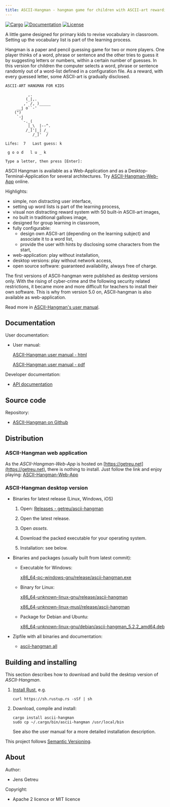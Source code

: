 ```yaml
---
title: ASCII-Hangman - hangman game for children with ASCII-art rewarding
---
```


[![Cargo](https://img.shields.io/crates/v/ascii-hangman.svg)](
https://crates.io/crates/ascii-hangman)
[![Documentation](https://docs.rs/ascii-hangman/badge.svg)](
https://docs.rs/ascii-hangman)
[![License](https://img.shields.io/badge/license-MIT%2FApache--2.0-blue.svg)](
https://github.com/getreu/ascii-hangman)

A little game designed for primary kids to revise vocabulary in classroom.
Setting up the vocabulary list is part of the learning process.

Hangman is a paper and pencil guessing game for two or more players.  One
player thinks of a word, phrase or sentence and the other tries to guess it by
suggesting letters or numbers, within a certain number of guesses. In this
version for children the computer selects a word, phrase or sentence randomly
out of a word-list defined in a configuration file. As a reward, with every
guessed letter, some ASCII-art is gradually disclosed.

```
ASCII-ART HANGMAN FOR KIDS

          ,.
         (_|,.
        ,' /, )_____
     __j o``-'
    (")
     `-j
       `-._(
          |_\  |--^.
         /_]'|_| /_
            /_]'  /

Lifes:	7 	Last guess: k

 g o o d   l u _ k

Type a letter, then press [Enter]:
```

ASCII Hangman is available as a Web-Application and as a Desktop-Terminal-Application for several architectures.
Try [ASCII-Hangman-Web-App](https://blog.getreu.net/projects/ascii-hangman/web-app/) online.

Highlights:

- simple, non distracting user interface,
- setting up word lists is part of the learning process,
- visual non distracting reward system with 50 built-in ASCII-art images,
- no built in traditional gallows image,
- designed for group learning in classroom,
- fully configurable:
  * design own ASCII-art (depending on the learning subject) and associate it
    to a word list,
  * provide the user with hints by disclosing some characters from the start,
- web-application: play without installation,
- desktop versions: play without network access,
- open source software: guaranteed availability, always free of charge.

The first versions of ASCII-hangman were published as desktop versions only.
With the rising of cyber-crime and the following security related restrictions,
it became more and more difficult for teachers to install their own software.
This is why from version 5.0 on, ASCII-hangman is also available as
web-application.

Read more in [ASCII-Hangman's user manual](https://blog.getreu.net/projects/ascii-hangman/ascii-hangman--manual.html).


## Documentation

User documentation:

* User manual:

  [ASCII-Hangman user manual - html](https://blog.getreu.net/projects/ascii-hangman/ascii-hangman--manual.html)

  [ASCII-Hangman user manual - pdf](https://blog.getreu.net/_downloads/ascii-hangman--manual.pdf)


Developer documentation:

* [API documentation](https://blog.getreu.net/projects/ascii-hangman/_downloads/doc/ascii_hangman/)


## Source code

Repository:

* [ASCII-Hangman on Github](https://github.com/getreu/ascii-hangman)


## Distribution

### ASCII-Hangman web application

As the _ASCII-Hangman-Web-App_ is hosted on
[https://getreu.net](https://getreu.net), there is nothing to
install.  Just follow the link and enjoy playing:
[ASCII-Hangman-Web-App](https://blog.getreu.net/projects/ascii-hangman/web-app/)

### ASCII-Hangman desktop version

* Binaries for latest release (Linux, Windows, iOS)

    1. Open: [Releases - getreu/ascii-hangman](https://github.com/getreu/ascii-hangman/releases)

    2. Open the latest release.

    3. Open *assets*.

    4. Download the packed executable for your operating system.

    5. Installation: see below.

* Binaries and packages (usually built from latest commit):

  - Executable for Windows:

    [x86_64-pc-windows-gnu/release/ascii-hangman.exe](https://blog.getreu.net/projects/ascii-hangman/_downloads/x86_64-pc-windows-gnu/release/ascii-hangman.exe)

  - Binary for Linux:

    [x86_64-unknown-linux-gnu/release/ascii-hangman](https://blog.getreu.net/projects/ascii-hangman/_downloads/x86_64-unknown-linux-gnu/release/ascii-hangman)

    [x86_64-unknown-linux-musl/release/ascii-hangman](https://blog.getreu.net/projects/ascii-hangman/_downloads/x86_64-unknown-linux-musl/release/ascii-hangman)

  - Package for Debian and Ubuntu:

    [x86_64-unknown-linux-gnu/debian/ascii-hangman_5.2.2_amd64.deb](https://blog.getreu.net/projects/ascii-hangman/_downloads/x86_64-unknown-linux-gnu/debian/ascii-hangman_5.2.2_amd64.deb)


* Zipfile with all binaries and documentation:

  - [ascii-hangman all](https://blog.getreu.net/_downloads/ascii-hangman.zip)



## Building and installing

This section describes how to download and build the desktop version
of _ASCII-Hangman_.

1. [Install Rust](https://www.rust-lang.org/tools/install), e.g.

       curl https://sh.rustup.rs -sSf | sh

2. Download, compile and install:

       cargo install ascii-hangman
       sudo cp ~/.cargo/bin/ascii-hangman /usr/local/bin

   See also the user manual for a more detailed installation description.

This project follows [Semantic Versioning](https://semver.org/).



## About

Author:

* Jens Getreu

Copyright:

* Apache 2 licence or MIT licence

<!--
Build status:

* ![status](https://travis-ci.org/getreu/ascii-hangman.svg?branch=master)
-->
